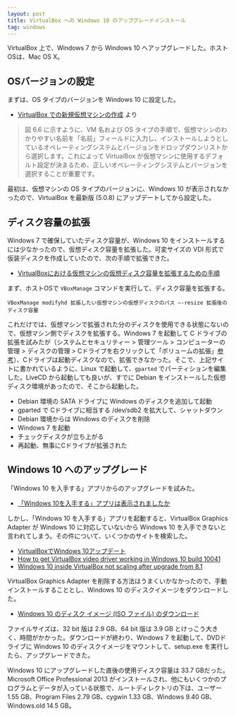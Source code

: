 ```yaml
---
layout: post
title: VirtualBox への Windows 10 のアップグレードインストール
tag: windows
---
```

VirtualBox 上で、Windows 7 から Windows 10 へアップグレードした。ホストOSは、Mac OS X。

## OSバージョンの設定

まずは、OS タイプのバージョンを Windows 10 に設定した。

- [VirtualBox での新規仮想マシンの作成](https://docs.oracle.com/cd/E26217_01/E35194/html/qs-create-vm.html) より

> 図 6.6 に示すように、VM 名および OS タイプの手順で、仮想マシンのわかりやすい名前を「名前」フィールドに入力し、インストールしようとしているオペレーティングシステムとバージョンをドロップダウンリストから選択します。これによって VirtualBox が仮想マシンに使用するデフォルト設定が決まるため、正しいオペレーティングシステムとバージョンを選択することが重要です。

最初は、仮想マシンの OS タイプのバージョンに、Windows 10 が表示されなかったので、VirtualBox を最新版 (5.0.8) にアップデートしてから設定した。

## ディスク容量の拡張

Windows 7 で確保していたディスク容量が、Windows 10 をインストールするには少なかったので、仮想ディスク容量を拡張した。可変サイズの VDI 形式で仮装ディスクを作成していたので、次の手順で拡張できた。

- [VirtualBoxにおける仮想マシンの仮想ディスク容量を拡張するための手順](http://www.virment.com/extend-virtualbox-disk/)

まず、ホストOSで ```VBoxManage``` コマンドを実行して、ディスク容量を拡張する。

~~~~
VBoxManage modifyhd 拡張したい仮想マシンの仮想ディスクのパス —-resize 拡張後のディスク容量
~~~~

これだけでは、仮想マシンで拡張された分のディスクを使用できる状態にないので、仮想マシン側でディスクを拡張する。Windows 7 を起動して C ドライブの拡張を試みたが（システムとセキュリティー > 管理ツール > コンピューターの管理 > ディスクの管理 > Cドライブを右クリックして「ボリュームの拡張」[参考](http://tech.ewdev.info/2014/10/2140/
)）、Cドライブは起動ディスクなので、拡張できなかった。そこで、上記サイトに書かれているように、Linux で起動して、```gparted``` でパーティションを編集した。LiveCD から起動しても良いが、すでに Debian をインストールした仮想ディスク環境があったので、そこから起動した。

- Debian 環境の SATA ドライブに Windows のディスクを追加して起動
- gparted で Cドライブに相当する /dev/sdb2 を拡大して、シャットダウン
- Debian 環境からは Windows のディスクを削除
- Windows 7 を起動
- チェックディスクが立ち上がる
- 再起動、無事にCドライブが拡張された

## Windows 10 へのアップグレード

「Windows 10 を入手する」アプリからのアップグレードを試みた。

- [「Windows 10を入手する」アプリは表示されましたか](http://www.atmarkit.co.jp/ait/articles/1506/04/news013.html)

しかし、「Windows 10 を入手する」アプリを起動すると、VirtualBox Graphics Adapter が Windows 10 に対応していないから Windows 10 を入手できないと言われてしまう。その件について、いくつかのサイトを検索した。

- [VirtualBoxでWindows 10アップデート](http://d.hatena.ne.jp/b3g/20150731)
- [How to get VirtualBox video driver working in Windows 10 build 10041](http://winaero.com/blog/how-to-get-virtualbox-video-driver-working-in-windows-10-build-10041/)
- [Windows 10 inside VirtualBox not scaling after upgrade from 8.1](http://superuser.com/questions/951818/windows-10-inside-virtualbox-not-scaling-after-upgrade-from-8-1)

VirtualBox Graphics Adapter を削除する方法はうまくいかなかったので、手動インストールすることとし、Windows 10 のディスクイメージをダウンロードした。

- [Windows 10 のディスク イメージ (ISO ファイル) のダウンロード](http://www.microsoft.com/ja-jp/software-download/windows10ISO)

ファイルサイズは、32 bit 版は 2.9 GB、64 bit 版は 3.9 GB とけっこう大きく、時間がかかった。ダウンロードが終わり、Windows 7 を起動して、DVDドライブに Windows 10 のディスクイメージをマウントして、setup.exe を実行したら、アップグレードできた。

Windows 10 にアップグレードした直後の使用ディスク容量は 33.7 GBだった。Microsoft Office Professional 2013 がインストールされ、他にもいくつかのプログラムとデータが入っている状態で、ルートディレクトリの下は、ユーザー 1.55 GB、Program Files 2.79 GB、cygwin 1.33 GB、Windows 9.40 GB、Windows.old 14.5 GB。

